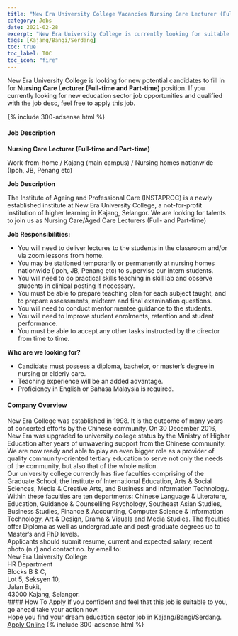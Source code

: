 ```yaml
---
title: "New Era University College Vacancies Nursing Care Lecturer (Full-time and Part-time)" 
category: Jobs 
date: 2021-02-28 
excerpt: "New Era University College is currently looking for suitable person to fill in the Nursing Care Lecturer (Full-time and Part-time) which positioned at Kajang/Bangi/Serdang" 
tags: [Kajang/Bangi/Serdang] 
toc: true 
toc_label: TOC 
toc_icon: "fire" 
--- 
```


<p>New Era University College is looking for new potential candidates to fill in for <b>Nursing Care Lecturer (Full-time and Part-time)</b> position. If you currently looking for new education sector job opportunities and qualified with the job desc, feel free to apply this job.
</p>{% include 300-adsense.html %} 
 <div><div><h4>Job Description</h4></div><div><div><span><div><p><strong>Nursing Care Lecturer (Full-time and Part-time)</strong></p><p>Work-from-home / Kajang (main campus) / Nursing homes nationwide (Ipoh, JB, Penang etc)</p><p><strong>Job Description</strong></p><p>The Institute of Ageing and Professional Care (INSTAPROC) is a newly established institute at New Era University College, a&#160;not-for-profit institution of higher learning in Kajang, Selangor. We are&#160;looking for talents to join us as Nursing Care/Aged Care Lecturers (Full- and Part-time)</p><p><strong>Job Responsibilities:</strong></p><ul><li>You will need to deliver lectures to the students in the classroom and/or via zoom lessons from home.</li><li>You may be stationed temporarily or permanently at nursing homes nationwide (Ipoh, JB, Penang etc) to supervise our intern students.</li><li>You will need to do practical skills teaching in skill lab and observe students in clinical posting if necessary.</li><li>You must be able to prepare teaching plan for each subject taught, and to prepare assessments, midterm and final examination questions.</li><li>You will need to conduct mentor mentee guidance to the students.</li><li>You will need to Improve student enrolments, retention and student performance.</li><li>You must be able to accept any other tasks instructed by the director from time to time.</li></ul><p><strong>Who are we looking for?</strong></p><ul><li>Candidate must possess a diploma, bachelor, or master&#8217;s degree in nursing or elderly care.</li><li>Teaching experience will be an added advantage.</li><li>Proficiency in English or Bahasa Malaysia is required.</li></ul></div></span></div></div></div> 
<div><div><h4>Company Overview</h4></div><div><div><span><div><div>
	New Era College was established in 1998. It is the outcome of many years of concerted efforts by the Chinese community. On 30 December 2016, New Era was upgraded to university college status by the Ministry of Higher Education after years of unwavering support from the Chinese community. We are now ready and able to play an even bigger role as a provider of quality community-oriented tertiary education to serve not only the needs of the community, but also that of the whole nation.</div>
<div>
	Our university college currently has five faculties comprising of the Graduate School, the Institute of International Education, Arts &amp; Social Sciences, Media &amp; Creative Arts, and Business and Information Technology. Within these faculties are ten departments: Chinese Language &amp; Literature, Education, Guidance &amp; Counselling Psychology, Southeast Asian Studies, Business Studies, Finance &amp; Accounting, Computer Science &amp; Information Technology, Art &amp; Design, Drama &amp; Visuals and Media Studies. The faculties offer Diploma as well as undergraduate and post-graduate degrees up to Master&#8217;s and PhD levels.</div>
<div>
	Applicants should submit resume, current and expected salary, recent photo (n.r) and contact no. by email to:<br>
	New Era University College<br>
	HR Department<br>
	Blocks B &amp; C,</div>
<div>
	Lot 5, Seksyen 10,</div>
<div>
	Jalan Bukit,<br>
	43000 Kajang, Selangor.</div></div></span></div></div></div> 
#### How To Apply 
If you confident and feel that this job is suitable to you, go ahead take your action now. <br/> 
Hope you find your dream education sector job in Kajang/Bangi/Serdang. <br/> 
<a href="https://www.jobstreet.com.my/en/job/nursing-care-lecturer-full-time-and-part-time-4490823?jobId=jobstreet-my-job-4490823" class="btn btn--info" target="_blank" rel="nofollow noopenner">Apply Online</a> 
{% include 300-adsense.html %} 